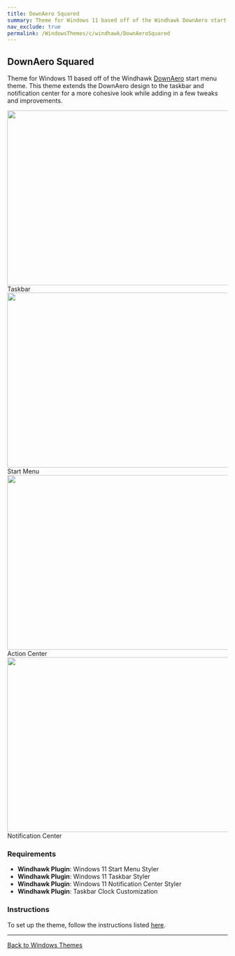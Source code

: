 ```yaml
---
title: DownAero Squared
summary: Theme for Windows 11 based off of the Windhawk DownAero start menu theme.
nav_exclude: true
permalink: /WindowsThemes/c/windhawk/DownAeroSquared
---
```


## DownAero Squared

Theme for Windows 11 based off of the Windhawk [DownAero](https://github.com/ramensoftware/windows-11-start-menu-styling-guide/tree/main/Themes/Down%20Aero) start menu theme. This theme extends the DownAero design to the taskbar and notification center for a more cohesive look while adding in a few tweaks and improvements.

<div class="gallery text-delta">
  <div class="gallery-item">
    <a href="/assets/images/previews/taskbar-styler/down-aero-squared.bmp" target="_blank" ref="noopener noreferrer">
    <img src="/assets/images/previews/taskbar-styler/down-aero-squared.bmp"  width="600" height="400"></a>
    <div class="desc">Taskbar</div>
  </div>
  <div class="gallery-item">
    <a href="/assets/images/previews/start-menu-styler/down-aero-squared.bmp" target="_blank" ref="noopener noreferrer">
    <img src="/assets/images/previews/start-menu-styler/down-aero-squared.bmp"  width="600" height="400"></a>
    <div class="desc">Start Menu</div>
  </div>
  <div class="gallery-item">
    <a href="/assets/images/previews/notification-center-styler/downaero-squared/action-center.bmp" target="_blank" ref="noopener noreferrer">
    <img src="/assets/images/previews/notification-center-styler/downaero-squared/action-center.bmp" width="600" height="400"></a>
    <div class="desc">Action Center</div>
  </div>
  <div class="gallery-item">
    <a href="/assets/images/previews/notification-center-styler/downaero-squared/notification-center.bmp" target="_blank" ref="noopener noreferrer">
    <img src="/assets/images/previews/notification-center-styler/downaero-squared/notification-center.bmp" width="600" height="400"></a>
    <div class="desc">Notification Center</div>
  </div>
</div>

### Requirements

- **Windhawk Plugin**: Windows 11 Start Menu Styler
- **Windhawk Plugin**: Windows 11 Taskbar Styler
- **Windhawk Plugin**: Windows 11 Notification Center Styler
- **Windhawk Plugin**: Taskbar Clock Customization

### Instructions

To set up the theme, follow the instructions listed [here](/Tutorials/WindhawkThemes/DownAeroSquared).

---

<a href="/WindowsThemes" class="btn btn--secondary btn--sm">Back to Windows Themes</a>